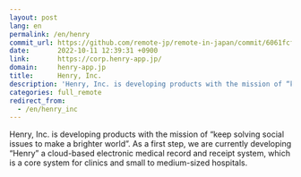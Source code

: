 ```yaml
---
layout: post
lang: en
permalink: /en/henry
commit_url: https://github.com/remote-jp/remote-in-japan/commit/6061fcfd0e400c5234212ebb6310b0db0ac167c2
date:       2022-10-11 12:39:31 +0900
link:       https://corp.henry-app.jp/
domain:     henry-app.jp
title:      Henry, Inc.
description: 'Henry, Inc. is developing products with the mission of “keep solving social issues to make a brighter world”. As a first step, we are currently developing “Henry” a cloud-based electronic medical record and receipt system, which is a core system for clinics and small to medium-sized hospitals.'
categories: full_remote
redirect_from:
  - /en/henry_inc
---
```


<p>Henry, Inc. is developing products with the mission of “keep solving social issues to make a brighter world”. As a first step, we are currently developing “Henry” a cloud-based electronic medical record and receipt system, which is a core system for clinics and small to medium-sized hospitals.</p>
